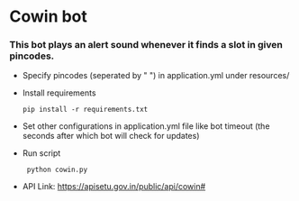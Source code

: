 # Cowin bot

### This bot plays an alert sound whenever it finds a slot in given pincodes.

* Specify pincodes (seperated by " ") in application.yml under resources/

* Install requirements

      pip install -r requirements.txt
      
* Set other configurations in application.yml file like bot timeout (the seconds after which bot will check for updates)

* Run script

       python cowin.py

* API Link: https://apisetu.gov.in/public/api/cowin#
